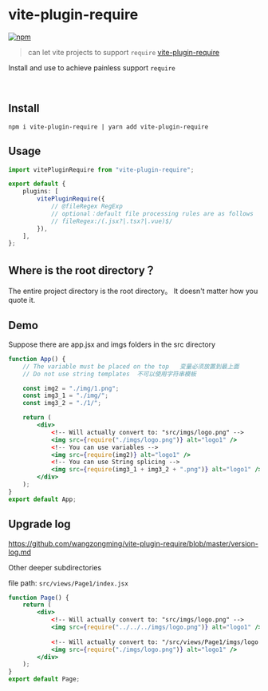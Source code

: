 # vite-plugin-require

[![npm](https://img.shields.io/npm/v/vite-plugin-require.svg)](https://www.npmjs.com/package/vite-plugin-require)

> can let vite projects to support `require` [vite-plugin-require](https://www.npmjs.com/package/vite-plugin-require)

Install and use to achieve painless support `require`

&nbsp;

## Install

```
npm i vite-plugin-require | yarn add vite-plugin-require
```

## Usage

```ts
import vitePluginRequire from "vite-plugin-require";

export default {
	plugins: [
		vitePluginRequire({
			// @fileRegex RegExp
			// optional：default file processing rules are as follows
			// fileRegex:/(.jsx?|.tsx?|.vue)$/
		}),
	],
};
```

## Where is the root directory？

The entire project directory is the root directory。
It doesn't matter how you quote it.

## Demo

Suppose there are app.jsx and imgs folders in the src directory

```jsx
function App() {
    // The variable must be placed on the top   变量必须放置到最上面
    // Do not use string templates  不可以使用字符串模板

    const img2 = "./img/1.png";
    const img3_1 = "./img/";
    const img3_2 = "./1/";

    return (
        <div>
            <!-- Will actually convert to: "src/imgs/logo.png" -->
            <img src={require("./imgs/logo.png")} alt="logo1" />
            <!-- You can use variables --> 
            <img src={require(img2)} alt="logo1" />
            <!-- You can use String splicing -->
            <img src={require(img3_1 + img3_2 + ".png")} alt="logo1" /> 
        </div>
    );
}
export default App;
```

## Upgrade log

https://github.com/wangzongming/vite-plugin-require/blob/master/version-log.md

Other deeper subdirectories

file path: `src/views/Page1/index.jsx`

```jsx
function Page() {
    return (
        <div>
            <!-- Will actually convert to: "src/imgs/logo.png" -->
            <img src={require("../../../imgs/logo.png")} alt="logo1" />
            
            <!-- Will actually convert to: "/src/views/Page1/imgs/logo.png" -->
			<img src={require("./imgs/logo.png")} alt="logo1" /> 
        </div>
    );
}
export default Page;
```
